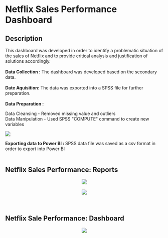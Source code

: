 <h1>Netflix Sales Performance Dashboard</h1>

<h2>Description</h2>
This dashboard was developed in order to identify a problematic situation of the sales of Netflix and to provide critical analysis and justification of solutions accordingly.
<br/>
<br/>
<b> Data Collection : </b>
The dashboard was developed based on the secondary data.
<br/>
<br/>
<b> Date Aquisition: </b> The data was exported into a SPSS file for further preparation.
<br/>
<br/>
<b>Data Preparation :</b>

Data Cleansing - Removed missing value and outliers
<br/>
Data Manipulation - Used SPSS "COMPUTE" command to create new variables 
<br/>
<p align="left">
<img src="https://github.com/ManoshaSumathiratna/Images/blob/main/formulas.png">

<br/>

<b> Exporting data to Power BI : </b> SPSS data file was saved as a csv format in order to export into Power BI
<br/> 
<br/>

<h2> Netflix Sales Performance: Reports </h2>

<p align="center">

<img src="https://github.com/ManoshaSumathiratna/Images/blob/main/Netflix%20report%201.png"/>
<br/>
<br/>
<img src="https://github.com/ManoshaSumathiratna/Images/blob/main/Netflix%20report%202.png"/>

<br/>
<br/>
<br/>
<h2>Netflix Sale Performance: Dashboard</h2>
<p align="center">

<img src="https://github.com/ManoshaSumathiratna/Images/blob/main/Netflix%20Dashboard.png"/>
